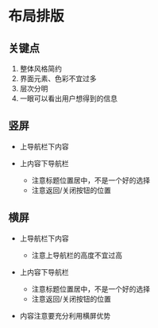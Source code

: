 # 布局排版

## 关键点

1. 整体风格简约
2. 界面元素、色彩不宜过多
3. 层次分明
4. 一眼可以看出用户想得到的信息

## 竖屏

- 上导航栏下内容

- 上内容下导航栏
    - 注意标题位置居中，不是一个好的选择
    - 注意返回/关闭按钮的位置

## 横屏

- 上导航栏下内容
    - 注意上导航栏的高度不宜过高

- 上内容下导航栏
    - 注意标题位置居中，不是一个好的选择
    - 注意返回/关闭按钮的位置

- 内容注意要充分利用横屏优势
